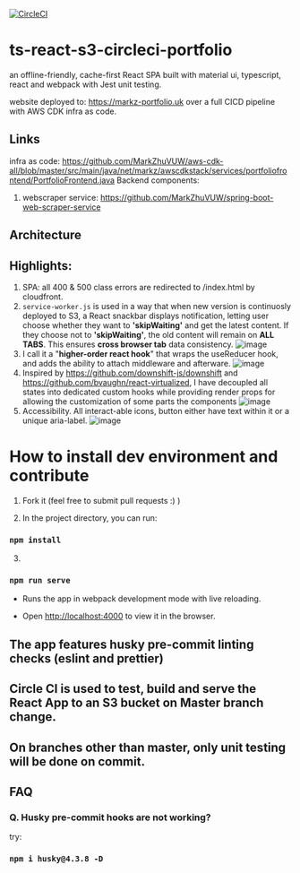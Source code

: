 [![CircleCI](https://circleci.com/gh/MarkZhuVUW/ts-react-s3-circleci-portfolio.svg?style=svg)](https://circleci.com/gh/MarkZhuVUW/ts-react-s3-circleci-portfolio)

# ts-react-s3-circleci-portfolio

an offline-friendly, cache-first React SPA built with material ui, typescript, react and webpack with Jest unit testing.

website deployed to: https://markz-portfolio.uk over a full CICD pipeline with AWS CDK infra as code.

## Links
infra as code: https://github.com/MarkZhuVUW/aws-cdk-all/blob/master/src/main/java/net/markz/awscdkstack/services/portfoliofrontend/PortfolioFrontend.java
Backend components: 
1. webscraper service: https://github.com/MarkZhuVUW/spring-boot-web-scraper-service
## Architecture

## Highlights:


1. SPA: all 400 & 500 class errors are redirected to /index.html by cloudfront.
2. `service-worker.js` is used in a way that when new version is continuosly deployed to S3, a React snackbar displays notification, letting user choose whether they want to **'skipWaiting'** and get the latest content. If they choose not to **'skipWaiting'**, the old content will remain on **ALL TABS**. This ensures **cross browser tab** data consistency.
![image](https://user-images.githubusercontent.com/29388401/129281446-cb535d9d-34a8-4521-8a85-41f260dce53c.png)
3. I call it a "**higher-order react hook**" that wraps the useReducer hook, and adds the ability to attach middleware and afterware.
![image](https://user-images.githubusercontent.com/29388401/129280709-a879266a-d60b-46b9-b813-b1dfc3d23216.png)
4. Inspired by https://github.com/downshift-js/downshift and https://github.com/bvaughn/react-virtualized, I have decoupled all states into dedicated custom hooks while providing render props for allowing the customization of some parts the components
![image](https://user-images.githubusercontent.com/29388401/129281286-c210d133-01e1-43f9-9f69-c4f855cf0938.png)
5. Accessibility. All interact-able icons, button either have text within it or a unique aria-label.
![image](https://user-images.githubusercontent.com/29388401/129281605-b2ea65a8-1e4d-436a-8209-bbfe4ea37ac1.png)



# How to install dev environment and contribute

1. Fork it (feel free to submit pull requests :) )

2. In the project directory, you can run:

### `npm install`

3. 
### `npm run serve`

- Runs the app in webpack development mode with live reloading.

- Open [http://localhost:4000](http://localhost:4000) to view it in the browser.


## The app features husky pre-commit linting checks (eslint and prettier)

## Circle CI is used to test, build and serve the React App to an S3 bucket on Master branch change.

## On branches other than master, only unit testing will be done on commit.

## FAQ

### Q. Husky pre-commit hooks are not working?

try:

### `npm i husky@4.3.8 -D`
